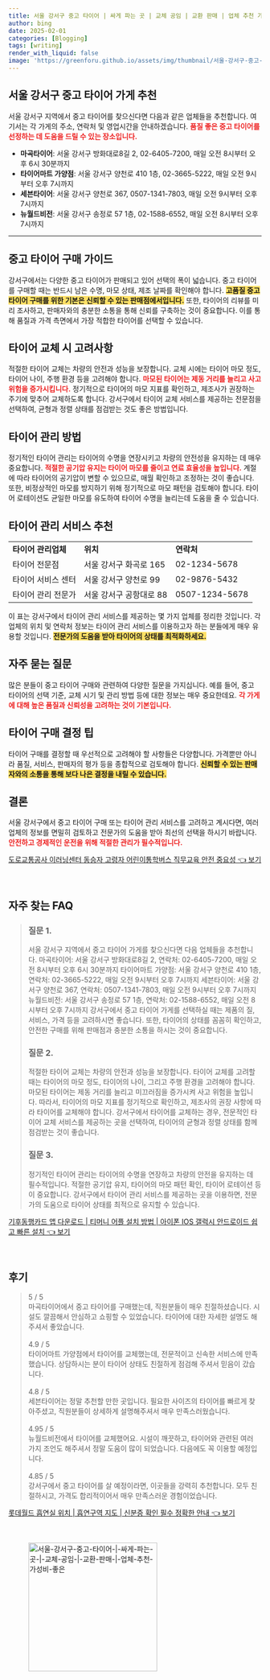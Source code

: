 ```yaml
---
title: 서울 강서구 중고 타이어 | 싸게 파는 곳 | 교체 공임 | 교환 판매 | 업체 추천 가성비 좋은
author: bing
date: 2025-02-01
categories: [Blogging]
tags: [writing]
render_with_liquid: false
image: 'https://greenforu.github.io/assets/img/thumbnail/서울-강서구-중고-타이어-|-싸게-파는-곳-|-교체-공임-|-교환-판매-|-업체-추천-가성비-좋은.webp'
---
```



<h2 id='중고 타이어 가게 추천'>서울 강서구 중고 타이어 가게 추천</h2>

<p>서울 강서구 지역에서 중고 타이어를 찾으신다면 다음과 같은 업체들을 추천합니다. 여기서는 각 가게의 주소, 연락처 및 영업시간을 안내하겠습니다. <b><span style="color: #ee2323;">품질 좋은 중고 타이어를 선정하는 데 도움을 드릴 수 있는 장소입니다.</span></b></p>

<ul>
    <li><b>마곡타이어</b>: 서울 강서구 방화대로8길 2, 02-6405-7200, 매일 오전 8시부터 오후 6시 30분까지</li>
    <li><b>타이어마트 가양점</b>: 서울 강서구 양천로 410 1층, 02-3665-5222, 매일 오전 9시부터 오후 7시까지</li>
    <li><b>세븐타이어</b>: 서울 강서구 양천로 367, 0507-1341-7803, 매일 오전 9시부터 오후 7시까지</li>
    <li><b>뉴월드비전</b>: 서울 강서구 송정로 57 1층, 02-1588-6552, 매일 오전 8시부터 오후 7시까지</li>
</ul>

<hr />

<h2 id='중고 타이어 구매 가이드'>중고 타이어 구매 가이드</h2>

<p>강서구에서는 다양한 중고 타이어가 판매되고 있어 선택의 폭이 넓습니다. 중고 타이어를 구매할 때는 반드시 남은 수명, 마모 상태, 제조 날짜를 확인해야 합니다. <b><span style="background-color: #ffe066;">고품질 중고 타이어 구매를 위한 기본은 신뢰할 수 있는 판매점에서입니다.</span></b> 또한, 타이어의 리뷰를 미리 조사하고, 판매자와의 충분한 소통을 통해 신뢰를 구축하는 것이 중요합니다. 이를 통해 품질과 가격 측면에서 가장 적합한 타이어를 선택할 수 있습니다.</p>

<h2 id='타이어 교체 시 고려사항'>타이어 교체 시 고려사항</h2>

<p>적절한 타이어 교체는 차량의 안전과 성능을 보장합니다. 교체 시에는 타이어 마모 정도, 타이어 나이, 주행 환경 등을 고려해야 합니다. <b><span style="color: #ee2323;">마모된 타이어는 제동 거리를 늘리고 사고 위험을 증가시킵니다.</span></b> 정기적으로 타이어의 마모 지표를 확인하고, 제조사가 권장하는 주기에 맞추어 교체하도록 합니다. 강서구에서 타이어 교체 서비스를 제공하는 전문점을 선택하여, 균형과 정렬 상태를 점검받는 것도 좋은 방법입니다.</p>

<h2 id='타이어 관리 방법'>타이어 관리 방법</h2>

<p>정기적인 타이어 관리는 타이어의 수명을 연장시키고 차량의 안전성을 유지하는 데 매우 중요합니다. <b><span style="color: #ee2323;">적절한 공기압 유지는 타이어 마모를 줄이고 연료 효율성을 높입니다.</span></b> 계절에 따라 타이어의 공기압이 변할 수 있으므로, 매월 확인하고 조정하는 것이 좋습니다. 또한, 비정상적인 마모를 방지하기 위해 정기적으로 마모 패턴을 검토해야 합니다. 타이어 로테이션도 균일한 마모를 유도하여 타이어 수명을 늘리는데 도움을 줄 수 있습니다.</p>

<h2 id='타이어 관리 서비스 추천'>타이어 관리 서비스 추천</h2>

<table>
    <tr>
        <td><b>타이어 관리업체</b></td>
        <td><b>위치</b></td>
        <td><b>연락처</b></td>
    </tr>
    <tr>
        <td>타이어 전문점</td>
        <td>서울 강서구 화곡로 165</td>
        <td>02-1234-5678</td>
    </tr>
    <tr>
        <td>타이어 서비스 센터</td>
        <td>서울 강서구 양천로 99</td>
        <td>02-9876-5432</td>
    </tr>
    <tr>
        <td>타이어 관리 전문가</td>
        <td>서울 강서구 공항대로 88</td>
        <td>0507-1234-5678</td>
    </tr>
</table>

<p>이 표는 강서구에서 타이어 관리 서비스를 제공하는 몇 가지 업체를 정리한 것입니다. 각 업체의 위치 및 연락처 정보는 타이어 관리 서비스를 이용하고자 하는 분들에게 매우 유용할 것입니다. <b><span style="background-color: #ffe066;">전문가의 도움을 받아 타이어의 상태를 최적화하세요.</span></b></p>

<h2 id='자주 묻는 질문'>자주 묻는 질문</h2>

<p>많은 분들이 중고 타이어 구매와 관련하여 다양한 질문을 가지십니다. 예를 들어, 중고 타이어의 선택 기준, 교체 시기 및 관리 방법 등에 대한 정보는 매우 중요한데요. <b><span style="color: #ee2323;">각 가게에 대해 높은 품질과 신뢰성을 고려하는 것이 기본입니다.</span></b></p>

<h2 id='타이어 구매 결정 팁'>타이어 구매 결정 팁</h2>

<p>타이어 구매를 결정할 때 우선적으로 고려해야 할 사항들은 다양합니다. 가격뿐만 아니라 품질, 서비스, 판매자의 평가 등을 종합적으로 검토해야 합니다. <b><span style="background-color: #ffe066;">신뢰할 수 있는 판매자와의 소통을 통해 보다 나은 결정을 내릴 수 있습니다.</span></b></p>

<h2 id='결론'>결론</h2>

<p>서울 강서구에서 중고 타이어 구매 또는 타이어 관리 서비스를 고려하고 계시다면, 여러 업체의 정보를 면밀히 검토하고 전문가의 도움을 받아 최선의 선택을 하시기 바랍니다. <b><span style="color: #ee2323;">안전하고 경제적인 운전을 위해 적절한 관리가 필수적입니다.</span></b></p>


<p><a class="click-button" title="도로교통공사 이러닝센터 동승자 고령자 어린이통학버스 직무교육 안전 중요성" href="https://greenforu.github.io/posts/%EB%8F%84%EB%A1%9C%EA%B5%90%ED%86%B5%EA%B3%B5%EC%82%AC-%EC%9D%B4%EB%9F%AC%EB%8B%9D%EC%84%BC%ED%84%B0-%EB%8F%99%EC%8A%B9%EC%9E%90-%EA%B3%A0%EB%A0%B9%EC%9E%90-%EC%96%B4%EB%A6%B0%EC%9D%B4%ED%86%B5%ED%95%99%EB%B2%84%EC%8A%A4-%EC%A7%81%EB%AC%B4%EA%B5%90%EC%9C%A1-%EC%95%88%EC%A0%84-%EC%A4%91%EC%9A%94%EC%84%B1/" rel="dofollow">도로교통공사 이러닝센터 동승자 고령자 어린이통학버스 직무교육 안전 중요성 👈 보기</a></p><br>
<h2 id='자주_찾는_FAQ'>자주 찾는 FAQ</h2>
<div itemscope="" itemtype="https://schema.org/FAQPage"> 
<blockquote> 
<div itemscope="" itemprop="mainEntity" itemtype="https://schema.org/Question"> 
<h3 itemprop="name">질문 1.</h3> 
<div itemscope="" itemprop="acceptedAnswer" itemtype="https://schema.org/Answer"> 
<span itemprop="text"> 
<p>서울 강서구 지역에서 중고 타이어 가게를 찾으신다면 다음 업체들을 추천합니다. 
마곡타이어: 서울 강서구 방화대로8길 2, 연락처: 02-6405-7200, 매일 오전 8시부터 오후 6시 30분까지 
타이어마트 가양점: 서울 강서구 양천로 410 1층, 연락처: 02-3665-5222, 매일 오전 9시부터 오후 7시까지 
세븐타이어: 서울 강서구 양천로 367, 연락처: 0507-1341-7803, 매일 오전 9시부터 오후 7시까지 
뉴월드비전: 서울 강서구 송정로 57 1층, 연락처: 02-1588-6552, 매일 오전 8시부터 오후 7시까지 
강서구에서 중고 타이어 가게를 선택하실 때는 제품의 질, 서비스, 가격 등을 고려하시면 좋습니다. 또한, 타이어의 상태를 꼼꼼히 확인하고, 안전한 구매를 위해 판매점과 충분한 소통을 하시는 것이 중요합니다.</p> 
</span> 
</div> 
</div> 

<div itemscope="" itemprop="mainEntity" itemtype="https://schema.org/Question"> 
<h3 itemprop="name">질문 2.</h3> 
<div itemscope="" itemprop="acceptedAnswer" itemtype="https://schema.org/Answer"> 
<span itemprop="text"> 
<p>적절한 타이어 교체는 차량의 안전과 성능을 보장합니다. 타이어 교체를 고려할 때는 타이어의 마모 정도, 타이어의 나이, 그리고 주행 환경을 고려해야 합니다. 마모된 타이어는 제동 거리를 늘리고 미끄러짐을 증가시켜 사고 위험을 높입니다. 따라서, 타이어의 마모 지표를 정기적으로 확인하고, 제조사의 권장 사항에 따라 타이어를 교체해야 합니다. 강서구에서 타이어를 교체하는 경우, 전문적인 타이어 교체 서비스를 제공하는 곳을 선택하여, 타이어의 균형과 정렬 상태를 함께 점검받는 것이 좋습니다.</p> 
</span> 
</div> 
</div> 

<div itemscope="" itemprop="mainEntity" itemtype="https://schema.org/Question"> 
<h3 itemprop="name">질문 3.</h3> 
<div itemscope="" itemprop="acceptedAnswer" itemtype="https://schema.org/Answer"> 
<span itemprop="text"> 
<p>정기적인 타이어 관리는 타이어의 수명을 연장하고 차량의 안전을 유지하는 데 필수적입니다. 적절한 공기압 유지, 타이어의 마모 패턴 확인, 타이어 로테이션 등이 중요합니다. 강서구에서 타이어 관리 서비스를 제공하는 곳을 이용하면, 전문가의 도움으로 타이어 상태를 최적으로 유지할 수 있습니다.</p> 
</span> 
</div> 
</div> 
</blockquote> 
</div>
<p><a class="click-button" title="기후동행카드 앱 다운로드 | 티머니 어플 설치 방법 | 아이폰 IOS 갤럭시 안드로이드 쉽고 빠른 설치" href="https://greenforu.github.io/posts/%EA%B8%B0%ED%9B%84%EB%8F%99%ED%96%89%EC%B9%B4%EB%93%9C-%EC%95%B1-%EB%8B%A4%EC%9A%B4%EB%A1%9C%EB%93%9C-%ED%8B%B0%EB%A8%B8%EB%8B%88-%EC%96%B4%ED%94%8C-%EC%84%A4%EC%B9%98-%EB%B0%A9%EB%B2%95-%EC%95%84%EC%9D%B4%ED%8F%B0-IOS-%EA%B0%A4%EB%9F%AD%EC%8B%9C-%EC%95%88%EB%93%9C%EB%A1%9C%EC%9D%B4%EB%93%9C-%EC%89%BD%EA%B3%A0-%EB%B9%A0%EB%A5%B8-%EC%84%A4%EC%B9%98/" rel="dofollow">기후동행카드 앱 다운로드 | 티머니 어플 설치 방법 | 아이폰 IOS 갤럭시 안드로이드 쉽고 빠른 설치 👈 보기</a></p><br>
<h2 id='후기'>후기</h2>
<div itemscope itemtype="https://schema.org/Product">
  <blockquote>
  <div itemprop="review" itemscope itemtype="https://schema.org/Review">
      <div itemprop="reviewRating" itemscope itemtype="https://schema.org/Rating"> <span itemprop="ratingValue">5</span> / <span itemprop="bestRating">5</span> </div>
      <span itemprop="reviewBody">마곡타이어에서 중고 타이어를 구매했는데, 직원분들이 매우 친절하셨습니다. 시설도 깔끔해서 안심하고 쇼핑할 수 있었습니다. 타이어에 대한 자세한 설명도 해주셔서 좋았습니다.</span>
  </div>
  <br>
  <div itemprop="review" itemscope itemtype="https://schema.org/Review">
      <div itemprop="reviewRating" itemscope itemtype="https://schema.org/Rating"> <span itemprop="ratingValue">4.9</span> / <span itemprop="bestRating">5</span> </div>
      <span itemprop="reviewBody">타이어마트 가양점에서 타이어를 교체했는데, 전문적이고 신속한 서비스에 만족했습니다. 상담하시는 분이 타이어 상태도 친절하게 점검해 주셔서 믿음이 갔습니다.</span>
  </div>
  <br>
  <div itemprop="review" itemscope itemtype="https://schema.org/Review">
      <div itemprop="reviewRating" itemscope itemtype="https://schema.org/Rating"> <span itemprop="ratingValue">4.8</span> / <span itemprop="bestRating">5</span> </div>
      <span itemprop="reviewBody">세븐타이어는 정말 추천할 만한 곳입니다. 필요한 사이즈의 타이어를 빠르게 찾아주셨고, 직원분들이 상세하게 설명해주셔서 매우 만족스러웠습니다.</span>
  </div>
  <br>
  <div itemprop="review" itemscope itemtype="https://schema.org/Review">
      <div itemprop="reviewRating" itemscope itemtype="https://schema.org/Rating"> <span itemprop="ratingValue">4.95</span> / <span itemprop="bestRating">5</span> </div>
      <span itemprop="reviewBody">뉴월드비전에서 타이어를 교체했어요. 시설이 깨끗하고, 타이어와 관련된 여러 가지 조언도 해주셔서 정말 도움이 많이 되었습니다. 다음에도 꼭 이용할 예정입니다.</span>
  </div>
  <br>
  <div itemprop="review" itemscope itemtype="https://schema.org/Review">
      <div itemprop="reviewRating" itemscope itemtype="https://schema.org/Rating"> <span itemprop="ratingValue">4.85</span> / <span itemprop="bestRating">5</span> </div>
      <span itemprop="reviewBody">강서구에서 중고 타이어를 살 예정이라면, 이곳들을 강력히 추천합니다. 모두 친절하시고, 가격도 합리적이어서 매우 만족스러운 경험이었습니다.</span>
  </div>
  </blockquote>
</div>
<p><a class="click-button" title="롯데월드 흡연실 위치 | 흡연구역 지도 | 신분증 확인 필수 정확한 안내" href="https://greenforu.github.io/posts/%EB%A1%AF%EB%8D%B0%EC%9B%94%EB%93%9C-%ED%9D%A1%EC%97%B0%EC%8B%A4-%EC%9C%84%EC%B9%98-%ED%9D%A1%EC%97%B0%EA%B5%AC%EC%97%AD-%EC%A7%80%EB%8F%84-%EC%8B%A0%EB%B6%84%EC%A6%9D-%ED%99%95%EC%9D%B8-%ED%95%84%EC%88%98-%EC%A0%95%ED%99%95%ED%95%9C-%EC%95%88%EB%82%B4/" rel="dofollow">롯데월드 흡연실 위치 | 흡연구역 지도 | 신분증 확인 필수 정확한 안내 👈 보기</a></p><br>
<figure class="image"><img src="https://greenforu.github.io/assets/img/thumbnail/서울-강서구-중고-타이어-|-싸게-파는-곳-|-교체-공임-|-교환-판매-|-업체-추천-가성비-좋은.webp" alt="서울-강서구-중고-타이어-|-싸게-파는-곳-|-교체-공임-|-교환-판매-|-업체-추천-가성비-좋은" width="256" height="256"></figure>